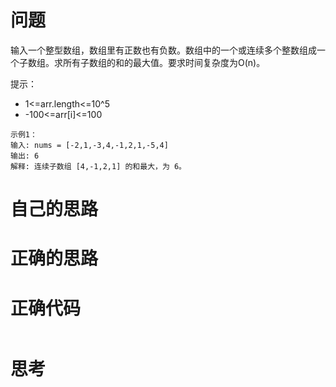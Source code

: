 # 问题

输入一个整型数组，数组里有正数也有负数。数组中的一个或连续多个整数组成一个子数组。求所有子数组的和的最大值。要求时间复杂度为O(n)。

提示：

- 1<=arr.length<=10^5
- -100<=arr[i]<=100

```
示例1：
输入: nums = [-2,1,-3,4,-1,2,1,-5,4]
输出: 6
解释: 连续子数组 [4,-1,2,1] 的和最大，为 6。
```

# 自己的思路



# 正确的思路



# 正确代码

```

```

# 思考

